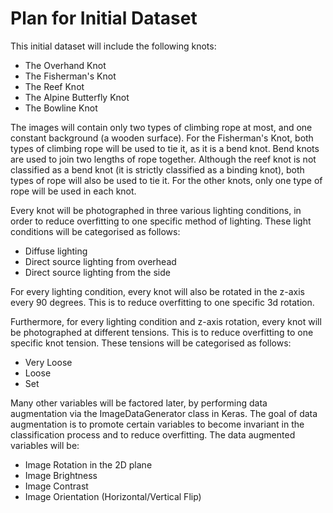 # Plan for Initial Dataset

This initial dataset will include the following knots:

* The Overhand Knot
* The Fisherman's Knot
* The Reef Knot
* The Alpine Butterfly Knot
* The Bowline Knot

The images will contain only two types of climbing rope at most, and one constant background (a wooden surface). 
For the Fisherman's Knot, both types of climbing rope will be used to tie it, as it is a bend knot. 
Bend knots are used to join two lengths of rope together.
Although the reef knot is not classified as a bend knot (it is strictly classified as a binding knot), both types of rope will also be used to tie it.
For the other knots, only one type of rope will be used in each knot.

Every knot will be photographed in three various lighting conditions, in order to reduce overfitting to one specific method of lighting. 
These light conditions will be categorised as follows: 
* Diffuse lighting
* Direct source lighting from overhead
* Direct source lighting from the side

For every lighting condition, every knot will also be rotated in the z-axis every 90 degrees. 
This is to reduce overfitting to one specific 3d rotation. 

Furthermore, for every lighting condition and z-axis rotation, every knot will be photographed at different tensions.
This is to reduce overfitting to one specific knot tension.
These tensions will be categorised as follows:
* Very Loose 
* Loose
* Set

Many other variables will be factored later, by performing data augmentation via the ImageDataGenerator class in Keras.
The goal of data augmentation is to promote certain variables to become invariant in the classification process and to reduce overfitting.
The data augmented variables will be:
* Image Rotation in the 2D plane
* Image Brightness
* Image Contrast
* Image Orientation (Horizontal/Vertical Flip)
